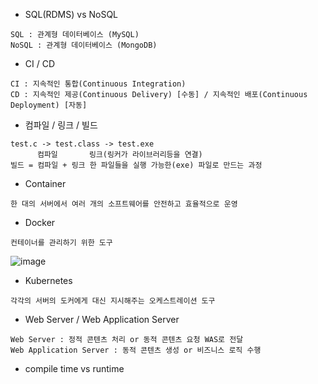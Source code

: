 * SQL(RDMS) vs NoSQL
```
SQL : 관계형 데이터베이스 (MySQL)
NoSQL : 관계형 데이터베이스 (MongoDB)
```
* CI / CD
```
CI : 지속적인 통합(Continuous Integration)
CD : 지속적인 제공(Continuous Delivery) [수동] / 지속적인 배포(Continuous Deployment) [자동] 
```
* 컴파일 / 링크 / 빌드
```
test.c -> test.class -> test.exe
      컴파일       링크(링커가 라이브러리등을 연결)
빌드 = 컴파일 + 링크 한 파일들을 실행 가능한(exe) 파일로 만드는 과정
```
* Container
```
한 대의 서버에서 여러 개의 소프트웨어를 안전하고 효율적으로 운영
```
* Docker
```
컨테이너를 관리하기 위한 도구
```
![image](https://github.com/user-attachments/assets/9b18903b-22cb-4c5c-8652-f52a419100b3)
* Kubernetes
```
각각의 서버의 도커에게 대신 지시해주는 오케스트레이션 도구
```
* Web Server / Web Application Server
```
Web Server : 정적 콘텐츠 처리 or 동적 콘텐츠 요청 WAS로 전달
Web Application Server : 동적 콘텐츠 생성 or 비즈니스 로직 수행
```
* compile time vs runtime
